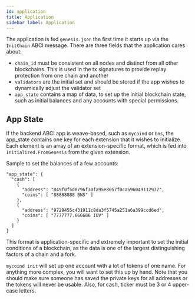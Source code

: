 ```yaml
---
id: application 
title: Application  
sidebar_label: Application 
---
```


The application is fed `genesis.json` the first time it starts up via the `InitChain` ABCI message. There are three fields that the application cares about:

- `chain_id` must be consistent on all nodes and distinct from all other blockchains. This is used in the tx signatures to provide replay protection from one chain and another
- `validators` are the initial set and should be stored if the app wishes to dynamically adjust the validator set
- `app_state` contains a map of data, to set up the initial blockchain state, such as initial balances and any accounts with special permissions.

## App State

If the backend ABCI app is weave-based, such as `mycoind` or `bns`, the app\_state contains one key for each extension that it wishes to initialize. Each element is an array of an extension-specific format, which is fed into `Initialized.FromGenesis` from the given extension.

Sample to set the balances of a few accounts:

``` {.sourceCode .json}
"app_state": {
  "cash": [
    {
      "address": "849f0f5d8796f30fa95e8057f0ca596049112977",
      "coins": [ "88888888 BNS" ]
    },
    {
      "address": "9729455c431911c8da3f5745a251a6a399ccd6ed",
      "coins": [ "7777777.666666 IOV" ]
    }
  ]
}
```

This format is application-specific and extremely important to set the initial conditions of a blockchain, as the data is one of the largest distinguishing factors of a chain and a fork.

`mycoind init` will set up one account with a lot of tokens of one name. For anything more complex, you will want to set this up by hand. Note that you should make sure someone has saved the private keys for all addresses or the tokens will never be usable. Also, for cash, ticker must be 3 or 4 upper-case letters.
